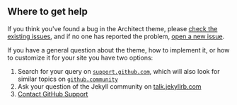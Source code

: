 ## Where to get help

If you think you've found a bug in the Architect theme, please [check the existing issues](https://github.com/pages-themes/architect/issues), and if no one has reported the problem, [open a new issue](https://github.com/pages-themes/architect/issues/new).

If you have a general question about the theme, how to implement it, or how to customize it for your site you have two options:

1. Search for your query on [`support.github.com`](https://support.github.com/?q=pages+Architect+theme), which will also look for similar topics on [`github.community`](https://github.community/search?q=pages+Architect+theme)
2. Ask your question of the Jekyll community on [talk.jekyllrb.com](https://talk.jekyllrb.com/)
3. [Contact GitHub Support](https://github.com/contact?form%5Bsubject%5D=GitHub%20Pages%20theme%20pages-themes/architect)
